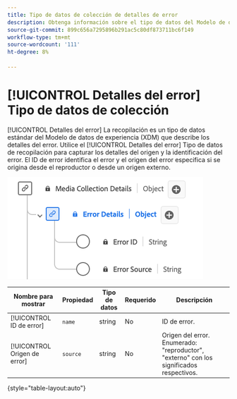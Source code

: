 ```yaml
---
title: Tipo de datos de colección de detalles de error
description: Obtenga información sobre el tipo de datos del Modelo de datos de experiencia (XDM) de recopilación de detalles del error.
source-git-commit: 899c656a7295896b291ac5c80df873711bc6f149
workflow-type: tm+mt
source-wordcount: '111'
ht-degree: 8%

---
```


# [!UICONTROL Detalles del error] Tipo de datos de colección

[!UICONTROL Detalles del error] La recopilación es un tipo de datos estándar del Modelo de datos de experiencia (XDM) que describe los detalles del error. Utilice el [!UICONTROL Detalles del error] Tipo de datos de recopilación para capturar los detalles del origen y la identificación del error. El ID de error identifica el error y el origen del error especifica si se origina desde el reproductor o desde un origen externo.

![Diagrama del tipo de datos Información de detalles del error.](../images/data-types/error-details-collection.png)

| Nombre para mostrar | Propiedad | Tipo de datos | Requerido | Descripción |
|----------------------------|--------------|-----------|----------|-----------------------------------------------|
| [!UICONTROL ID de error] | `name` | string | No | ID de error. |
| [!UICONTROL Origen de error] | `source` | string | No | Origen del error. Enumerado: &quot;reproductor&quot;, &quot;externo&quot; con los significados respectivos. |

{style="table-layout:auto"}
